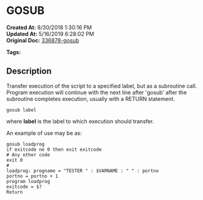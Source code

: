# GOSUB

**Created At:** 8/30/2018 1:30:16 PM  
**Updated At:** 5/16/2019 6:28:02 PM  
**Original Doc:** [336878-gosub](https://docs.jbase.com/48575-jkeyauto/336878-gosub)  

**Tags:**
<badge text='program profiling' vertical='middle' />

## Description

Transfer execution of the script to a specified label, but as a subroutine call. Program execution will continue with the next line after 'gosub' after the subroutine completes execution, usually with a RETURN statement.

```
gosub label
```

where **label** is the label to which execution should transfer.

An example of use may be as:

```
gosub loadprog
if exitcode ne 0 then exit exitcode
# Any other code
exit 0
#
loadprog: progname = "TESTER " : $VARNAME : " " : portno
portno = portno + 1
program loadprog
exitcode = $?
Return
```
